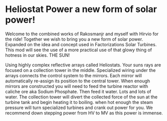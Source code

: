 Heliostat Power a new form of solar power!
=========

Welcome to the combined works of Rakosmanjr and myself with Hirvio for the ride! Together we wish to bring you a new form of solar power. Expanded on the idea and concept used in Factorizations Solar Turbines. This mod will see the use of a more practical use of that glowy thing of hotness in our skies. THE SUN!

Using highly complex reflective arrays called Heliostats. Your suns rays are focused on a collection tower in the middle. Specialized wiring under the arrays connects the control system to the mirrors. Each mirror will automatically re-assign its position to the central tower. When enough mirrors are constructed you will need to feed the turbine reactor with caliche ore aka Sodium Phosphate. Then feed it water. Lots and lots of water. The collection tower will divert the collected force of the sun at the turbine tank and begin heating it to boiling. when hot enough the steam pressure will turn specialized turbines and crank out power for you. We recommend down stepping power from HV to MV as this power is immense.
